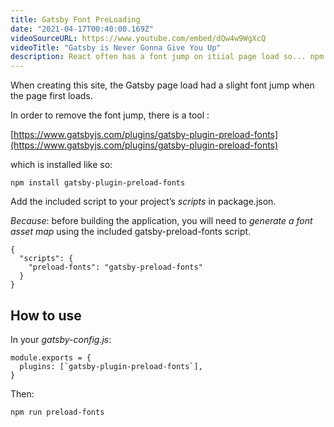 ```yaml
---
title: Gatsby Font PreLoading
date: "2021-04-17T00:40:00.169Z"
videoSourceURL: https://www.youtube.com/embed/dQw4w9WgXcQ
videoTitle: "Gatsby is Never Gonna Give You Up"
description: React often has a font jump on itiial page load so... npm install gatsby-plugin-preload-fonts 
---
```


When creating this site, the Gatsby page load had a slight font jump when the page first loads.  

In order to remove the font jump, there is a tool :

[https://www.gatsbyjs.com/plugins/gatsby-plugin-preload-fonts](https://www.gatsbyjs.com/plugins/gatsby-plugin-preload-fonts)

which is installed like so:

```
npm install gatsby-plugin-preload-fonts 
```


Add the included script to your project’s *_scripts_* in package.json.  

_Because_: before building the application, you will need to _generate a font asset map_ using the included gatsby-preload-fonts script.
```
{
  "scripts": {
    "preload-fonts": "gatsby-preload-fonts"
  }
}
```  

## How to use

In your *gatsby-config.js*:

```
module.exports = {
  plugins: [`gatsby-plugin-preload-fonts`],
}
```
  

Then:

```bash 
npm run preload-fonts
```
